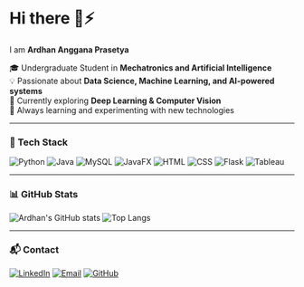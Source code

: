 # Hi there 👋⚡  
I am **Ardhan Anggana Prasetya**

🎓 Undergraduate Student in **Mechatronics and Artificial Intelligence**  
💡 Passionate about **Data Science, Machine Learning, and AI-powered systems**  
🚀 Currently exploring **Deep Learning & Computer Vision**  
🧩 Always learning and experimenting with new technologies  

---

### 🔧 Tech Stack
![Python](https://img.shields.io/badge/Python-3776AB?style=flat&logo=python&logoColor=white)
![Java](https://img.shields.io/badge/Java-ED8B00?style=flat&logo=openjdk&logoColor=white)
![MySQL](https://img.shields.io/badge/MySQL-005C84?style=flat&logo=mysql&logoColor=white)
![JavaFX](https://img.shields.io/badge/JavaFX-5382A1?style=flat&logo=java&logoColor=white)
![HTML](https://img.shields.io/badge/HTML5-E34F26?style=flat&logo=html5&logoColor=white)
![CSS](https://img.shields.io/badge/CSS3-1572B6?style=flat&logo=css3&logoColor=white)
![Flask](https://img.shields.io/badge/Flask-000000?style=flat&logo=flask&logoColor=white)
![Tableau](https://img.shields.io/badge/Tableau-E97627?style=flat&logo=tableau&logoColor=white)

---

### 📊 GitHub Stats
![Ardhan's GitHub stats](https://github-readme-stats.vercel.app/api?username=ArdhanAnggana&show_icons=true&theme=tokyonight)
![Top Langs](https://github-readme-stats.vercel.app/api/top-langs/?username=ArdhanAnggana&layout=compact&theme=tokyonight)

---

### 📬 Contact
[![LinkedIn](https://img.shields.io/badge/LinkedIn-Ardhan%20Anggana%20Prasetya-blue?style=flat&logo=linkedin)](https://www.linkedin.com/in/ardhan-anggana-prasetya)
[![Email](https://img.shields.io/badge/Email-angganaardhan@gmail.com-red?style=flat&logo=gmail)](mailto:angganaardhan@gmail.com)
[![GitHub](https://img.shields.io/badge/GitHub-ArdhanAnggana-black?style=flat&logo=github)](https://github.com/Ardhan807)

